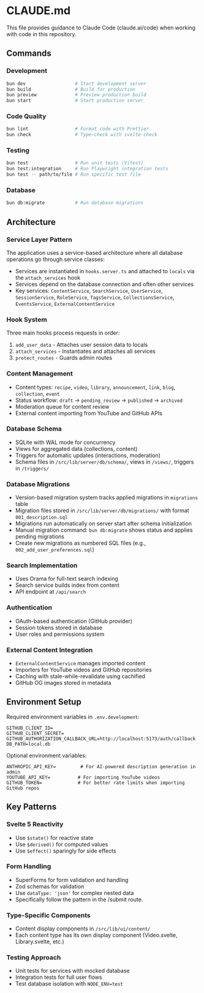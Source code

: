 # CLAUDE.md

This file provides guidance to Claude Code (claude.ai/code) when working with code in this repository.

## Commands

### Development

```bash
bun dev                  # Start development server
bun build                # Build for production
bun preview              # Preview production build
bun start                # Start production server
```

### Code Quality

```bash
bun lint                 # Format code with Prettier
bun check                # Type-check with svelte-check
```

### Testing

```bash
bun test                 # Run unit tests (Vitest)
bun test:integration     # Run Playwright integration tests
bun test -- path/to/file # Run specific test file
```

### Database

```bash
bun db:migrate           # Run database migrations
```

## Architecture

### Service Layer Pattern

The application uses a service-based architecture where all database operations go through service classes:

- Services are instantiated in `hooks.server.ts` and attached to `locals` via the `attach_services` hook
- Services depend on the database connection and often other services
- Key services: `ContentService`, `SearchService`, `UserService`, `SessionService`, `RoleService`, `TagsService`, `CollectionsService`, `EventsService`, `ExternalContentService`

### Hook System

Three main hooks process requests in order:

1. `add_user_data` - Attaches user session data to locals
2. `attach_services` - Instantiates and attaches all services
3. `protect_routes` - Guards admin routes

### Content Management

- Content types: `recipe`, `video`, `library`, `announcement`, `link`, `blog`, `collection`, `event`
- Status workflow: `draft` → `pending_review` → `published` → `archived`
- Moderation queue for content review
- External content importing from YouTube and GitHub APIs

### Database Schema

- SQLite with WAL mode for concurrency
- Views for aggregated data (collections, content)
- Triggers for automatic updates (interactions, moderation)
- Schema files in `/src/lib/server/db/schema/`, views in `/views/`, triggers in `/triggers/`

### Database Migrations

- Version-based migration system tracks applied migrations in `migrations` table
- Migration files stored in `/src/lib/server/db/migrations/` with format `001_description.sql`
- Migrations run automatically on server start after schema initialization
- Manual migration command: `bun db:migrate` shows status and applies pending migrations
- Create new migrations as numbered SQL files (e.g., `002_add_user_preferences.sql`)

### Search Implementation

- Uses Orama for full-text search indexing
- Search service builds index from content
- API endpoint at `/api/search`

### Authentication

- OAuth-based authentication (GitHub provider)
- Session tokens stored in database
- User roles and permissions system

### External Content Integration

- `ExternalContentService` manages imported content
- Importers for YouTube videos and GitHub repositories
- Caching with stale-while-revalidate using cachified
- GitHub OG images stored in metadata

## Environment Setup

Required environment variables in `.env.development`:

```
GITHUB_CLIENT_ID=
GITHUB_CLIENT_SECRET=
GITHUB_AUTHORIZATION_CALLBACK_URL=http://localhost:5173/auth/callback
DB_PATH=local.db
```

Optional environment variables:

```
ANTHROPIC_API_KEY=         # For AI-powered description generation in admin
YOUTUBE_API_KEY=          # For importing YouTube videos
GITHUB_TOKEN=             # For better rate limits when importing GitHub repos
```

## Key Patterns

### Svelte 5 Reactivity

- Use `$state()` for reactive state
- Use `$derived()` for computed values
- Use `$effect()` sparingly for side effects

### Form Handling

- SuperForms for form validation and handling
- Zod schemas for validation
- Use `dataType: 'json'` for complex nested data
- Specifically follow the pattern in the /submit route.

### Type-Specific Components

- Content display components in `/src/lib/ui/content/`
- Each content type has its own display component (Video.svelte, Library.svelte, etc.)

### Testing Approach

- Unit tests for services with mocked database
- Integration tests for full user flows
- Test database isolation with `NODE_ENV=test`
